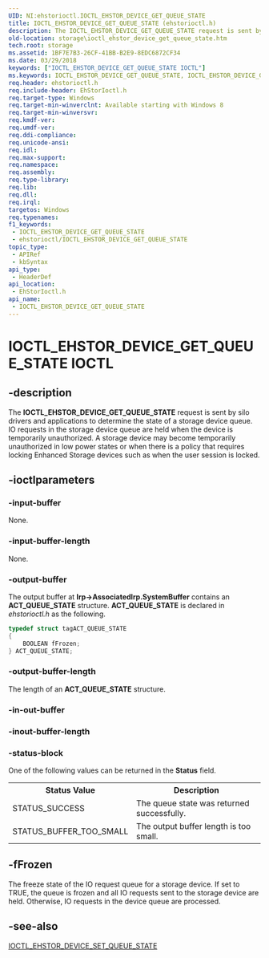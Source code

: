 ```yaml
---
UID: NI:ehstorioctl.IOCTL_EHSTOR_DEVICE_GET_QUEUE_STATE
title: IOCTL_EHSTOR_DEVICE_GET_QUEUE_STATE (ehstorioctl.h)
description: The IOCTL_EHSTOR_DEVICE_GET_QUEUE_STATE request is sent by silo drivers and applications to determine the state of a storage device queue.
old-location: storage\ioctl_ehstor_device_get_queue_state.htm
tech.root: storage
ms.assetid: 1BF7E7B3-26CF-41BB-B2E9-8EDC6872CF34
ms.date: 03/29/2018
keywords: ["IOCTL_EHSTOR_DEVICE_GET_QUEUE_STATE IOCTL"]
ms.keywords: IOCTL_EHSTOR_DEVICE_GET_QUEUE_STATE, IOCTL_EHSTOR_DEVICE_GET_QUEUE_STATE control, IOCTL_EHSTOR_DEVICE_GET_QUEUE_STATE control code [Storage Devices], ehstorioctl/IOCTL_EHSTOR_DEVICE_GET_QUEUE_STATE, storage.ioctl_ehstor_device_get_queue_state
req.header: ehstorioctl.h
req.include-header: EhStorIoctl.h
req.target-type: Windows
req.target-min-winverclnt: Available starting with Windows 8
req.target-min-winversvr: 
req.kmdf-ver: 
req.umdf-ver: 
req.ddi-compliance: 
req.unicode-ansi: 
req.idl: 
req.max-support: 
req.namespace: 
req.assembly: 
req.type-library: 
req.lib: 
req.dll: 
req.irql: 
targetos: Windows
req.typenames: 
f1_keywords:
 - IOCTL_EHSTOR_DEVICE_GET_QUEUE_STATE
 - ehstorioctl/IOCTL_EHSTOR_DEVICE_GET_QUEUE_STATE
topic_type:
 - APIRef
 - kbSyntax
api_type:
 - HeaderDef
api_location:
 - EhStorIoctl.h
api_name:
 - IOCTL_EHSTOR_DEVICE_GET_QUEUE_STATE
---
```


# IOCTL_EHSTOR_DEVICE_GET_QUEUE_STATE IOCTL


## -description

The <b>IOCTL_EHSTOR_DEVICE_GET_QUEUE_STATE</b> request is sent by silo drivers and applications to determine the state of a storage device queue. IO requests in the storage device queue are held when the device is temporarily unauthorized. A storage device may become temporarily unauthorized in low power states or when there is a policy that requires locking Enhanced Storage devices such as when the user session is locked.

## -ioctlparameters

### -input-buffer

None.

### -input-buffer-length

None.

### -output-buffer

The output buffer at <b>Irp->AssociatedIrp.SystemBuffer</b> contains an <b> ACT_QUEUE_STATE</b>  structure. <b>ACT_QUEUE_STATE</b> is declared in <i>ehstorioctl.h</i> as the following.


```cpp
typedef struct tagACT_QUEUE_STATE
{
    BOOLEAN fFrozen;
} ACT_QUEUE_STATE;
```


### -output-buffer-length

The length of an <b> ACT_QUEUE_STATE</b>  structure.

### -in-out-buffer

### -inout-buffer-length

### -status-block

One of the following values can be returned in the <b>Status</b> field.

<table>
<tr>
<th>Status Value</th>
<th>Description</th>
</tr>
<tr>
<td>STATUS_SUCCESS</td>
<td>The queue state was returned successfully.</td>
</tr>
<tr>
<td>STATUS_BUFFER_TOO_SMALL</td>
<td>The output buffer length is too small.</td>
</tr>
</table>

## -fFrozen

The freeze state of the IO request queue for a storage device. If set to TRUE, the queue is frozen and all IO requests sent to the storage device are held. Otherwise, IO requests in the device queue are processed.

## -see-also

<a href="https://docs.microsoft.com/windows-hardware/drivers/ddi/ehstorioctl/ni-ehstorioctl-ioctl_ehstor_device_set_queue_state">IOCTL_EHSTOR_DEVICE_SET_QUEUE_STATE</a>

